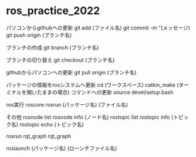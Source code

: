 # ros_practice_2022

パソコンからgithubへの更新
git add (ファイル名)
git commit -m "(メッセージ)
git push origin (ブランチ名)

ブランチの作成
git branch (ブランチ名)

ブランチの切り替え
git checkout (ブランチ名)

githubからパソコンへの更新
git pull origin (ブランチ名)


パッケージの情報をrosシステムへ更新
cd (ワークスペース)
catkin_make
(ターミナルを開いたままの場合)
コマンドへの更新
source devel/setup.bash

ros実行
roscore
rosrun (パッケージ名) (ファイル名)


その他
rosnode list
rosnode info (ノード名)
rostopic list
rostopic info (トピック名)
rostopic echo (トピック名)

rosrun rqt_graph rqt_graph

roslaunch (パッケージ名) (ローンチファイル名)


